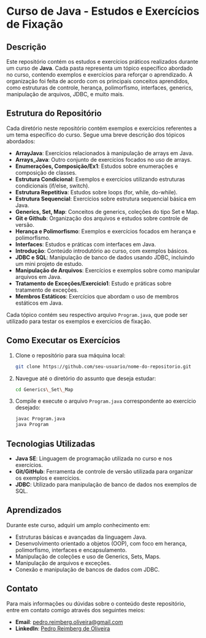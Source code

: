 # Curso de Java - Estudos e Exercícios de Fixação

## Descrição
Este repositório contém os estudos e exercícios práticos realizados durante um curso de **Java**. Cada pasta representa um tópico específico abordado no curso, contendo exemplos e exercícios para reforçar o aprendizado. A organização foi feita de acordo com os principais conceitos aprendidos, como estruturas de controle, herança, polimorfismo, interfaces, generics, manipulação de arquivos, JDBC, e muito mais.

## Estrutura do Repositório
Cada diretório neste repositório contém exemplos e exercícios referentes a um tema específico do curso. Segue uma breve descrição dos tópicos abordados:

- **ArrayJava**: Exercícios relacionados à manipulação de arrays em Java.
- **Arrays_Java**: Outro conjunto de exercícios focados no uso de arrays.
- **Enumerações, Composição/Ex1**: Estudos sobre enumerações e composição de classes.
- **Estrutura Condicional**: Exemplos e exercícios utilizando estruturas condicionais (if/else, switch).
- **Estrutura Repetitiva**: Estudos sobre loops (for, while, do-while).
- **Estrutura Sequencial**: Exercícios sobre estrutura sequencial básica em Java.
- **Generics, Set, Map**: Conceitos de generics, coleções do tipo Set e Map.
- **Git e Github**: Organização dos arquivos e estudos sobre controle de versão.
- **Herança e Polimorfismo**: Exemplos e exercícios focados em herança e polimorfismo.
- **Interfaces**: Estudos e práticas com interfaces em Java.
- **Introdução**: Conteúdo introdutório ao curso, com exemplos básicos.
- **JDBC e SQL**: Manipulação de banco de dados usando JDBC, incluindo um mini projeto de estudo.
- **Manipulação de Arquivos**: Exercícios e exemplos sobre como manipular arquivos em Java.
- **Tratamento de Exceções/Exercicio1**: Estudo e práticas sobre tratamento de exceções.
- **Membros Estáticos**: Exercícios que abordam o uso de membros estáticos em Java.

Cada tópico contém seu respectivo arquivo `Program.java`, que pode ser utilizado para testar os exemplos e exercícios de fixação.

## Como Executar os Exercícios
1. Clone o repositório para sua máquina local:
   ```bash
   git clone https://github.com/seu-usuario/nome-do-repositorio.git
   ```
2. Navegue até o diretório do assunto que deseja estudar:
   ```bash
   cd Generics\_Set\_Map
   ```
3. Compile e execute o arquivo `Program.java` correspondente ao exercício desejado:
   ```bash
   javac Program.java
   java Program
   ```

## Tecnologias Utilizadas
- **Java SE**: Linguagem de programação utilizada no curso e nos exercícios.
- **Git/GitHub**: Ferramenta de controle de versão utilizada para organizar os exemplos e exercícios.
- **JDBC**: Utilizado para manipulação de banco de dados nos exemplos de SQL.

## Aprendizados
Durante este curso, adquiri um amplo conhecimento em:
- Estruturas básicas e avançadas da linguagem Java.
- Desenvolvimento orientado a objetos (OOP), com foco em herança, polimorfismo, interfaces e encapsulamento.
- Manipulação de coleções e uso de Generics, Sets, Maps.
- Manipulação de arquivos e exceções.
- Conexão e manipulação de bancos de dados com JDBC.

## Contato
Para mais informações ou dúvidas sobre o conteúdo deste repositório, entre em contato comigo através dos seguintes meios:
- **Email**: pedro.reimberg.oliveira@gmail.com
- **LinkedIn**: [Pedro Reimberg de Oliveira](https://www.linkedin.com/in/pedro-reimberg-de-oliveira-500615163/)
